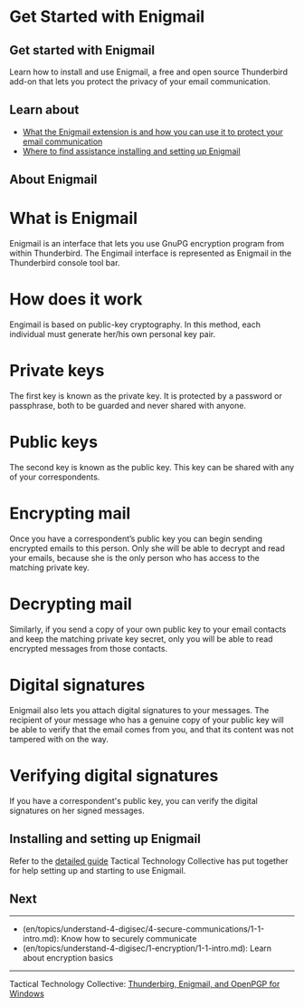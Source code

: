 # Get Started with Enigmail
## Get started with Enigmail

Learn how to install and use Enigmail, a free and open source Thunderbird add-on that lets you protect the privacy of your email communication.



## Learn about

 - [What the Enigmail extension is and how you can use it to protect your email communication](en/topics/tool-3-enigmail/0-getting-started/3-1-learn.md)
 - [Where to find assistance installing and setting up Enigmail](en/topics/tool-3-enigmail/0-getting-started/3-2-learn.md)



## About Enigmail

# What is Enigmail
Enigmail is an interface that lets you use GnuPG encryption program from within Thunderbird. The Engimail interface is represented as Enigmail in the Thunderbird console tool bar.
<br>
# How does it work
Engimail is based on public-key cryptography. In this method, each individual must generate her/his own personal key pair.
<br>
# Private keys
The first key is known as the private key. It is protected by a password or passphrase, both to be guarded and never shared with anyone.
<br>
# Public keys
The second key is known as the public key. This key can be shared with any of your correspondents.
<br>
# Encrypting mail
Once you have a correspondent’s public key you can begin sending encrypted emails to this person. Only she will be able to decrypt and read your emails, because she is the only person who has access to the matching private key.
<br>
# Decrypting mail
Similarly, if you send a copy of your own public key to your email contacts and keep the matching private key secret, only you will be able to read encrypted messages from those contacts.
<br>
# Digital signatures
Enigmail also lets you attach digital signatures to your messages. The recipient of your message who has a genuine copy of your public key will be able to verify that the email comes from you, and that its content was not tampered with on the way.
<br>
# Verifying digital signatures
If you have a correspondent's public key, you can verify the digital signatures on her signed messages.



## Installing and setting up Enigmail

Refer to the [detailed guide](https://securityinabox.org/en/guide/thunderbird/windows) Tactical Technology Collective has put together for help setting up and starting to use Enigmail.



## Next

---
- (en/topics/understand-4-digisec/4-secure-communications/1-1-intro.md):  Know how to securely communicate
- (en/topics/understand-4-digisec/1-encryption/1-1-intro.md): Learn about encryption basics
---
Tactical Technology Collective: [Thunderbirg, Enigmail, and OpenPGP for Windows](https://securityinabox.org/en/guide/thunderbird/windows)



